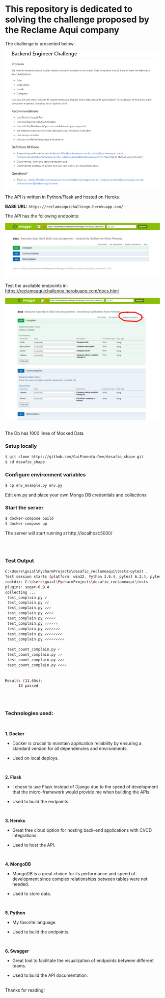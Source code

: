# This repository is dedicated to solving the challenge proposed by the Reclame Aqui company

The challenge is presented below:

<img src = "utils/back_end challenge.PNG">

<br/>

 
The API is written in Python/Flask and hosted on Heroku.

**BASE URL:** `https://reclameaquichallenge.herokuapp.com/`

The API has the following endpoints:

<img src ="utils/endpoints.PNG">

<br/>

Test the available endpoints in: https://reclameaquichallenge.herokuapp.com/docs.html

<img src="utils/test_endpoints.PNG">

<br/>

<br/>

The Db has 1000 lines of Mocked Data

### Setup locally
```bash
$ git clone https://github.com/GuiPimenta-Dev/desafio_shape.git
$ cd desafio_shape
```
### Configure environment variables
```bash
$ cp env_example.py env.py
```

Edit env.py and place your own Mongo DB credentials and collections

### Start the server
```bash
$ docker-compose build
$ docker-compose up
```
The server will start running at http://localhost:5000/

<br/>
<br/>

### Test Output
```bash
C:\Users\guial\PycharmProjects\desafio_reclameaqui\tests>pytest .
Test session starts (platform: win32, Python 3.9.4, pytest 6.2.4, pytest-sugar 0.9.4)
rootdir: C:\Users\guial\PycharmProjects\desafio_reclameaqui\tests
plugins: sugar-0.9.4
collecting ... 
 test_complain.py ✓                                                                                                                           8% ▊
 test_complain.py ✓✓                                                                                                                         15% █▋
 test_complain.py ✓✓✓                                                                                                                        23% ██▍
 test_complain.py ✓✓✓✓                                                                                                                       31% ███▏
 test_complain.py ✓✓✓✓✓                                                                                                                      38% ███▉
 test_complain.py ✓✓✓✓✓✓                                                                                                                     46% ████▋
 test_complain.py ✓✓✓✓✓✓✓                                                                                                                    54% █████▍
 test_complain.py ✓✓✓✓✓✓✓✓                                                                                                                   62% ██████▎
 test_complain.py ✓✓✓✓✓✓✓✓✓                                                                                                                  69% ██████▉

 test_count_complain.py ✓                                                                                                                    77% ███████▊
 test_count_complain.py ✓✓                                                                                                                   85% ████████▌
 test_count_complain.py ✓✓✓                                                                                                                  92% █████████▎
 test_count_complain.py ✓✓✓✓                                                                                                                100% ██████████


Results (11.60s):
      13 passed
```
<br/>
<br/>


### Technologies used:
<br/>

**1. Docker**

* Docker is crucial to maintain application reliability by ensuring a standard version for all dependencies and environments.

* Used on local deploys.

 <br/>

**2. Flask**

* I chose to use Flask instead of Django due to the speed of development that the micro-framework would provide me when building the APIs.

* Used to build the endpoints.
 
<br/>
 

**3. Heroku**

* Great free cloud option for hosting back-end applications with CI/CD integrations.
     
* Used to host the API.

<br/>

      
**4. MongoDB**

 * MongoDB is a great choice for its performance and speed of development since complex relationships between tables were not needed.

 * Used to store data.

<br/>


**5. Python**

* My favorite language.

* Used to build the endpoints.
      
<br/>


**6. Swagger**

 * Great tool to facilitate the visualization of endpoints between different teams.

 * Used to build the API documentation.
      
<br/>
Thanks for reading!
